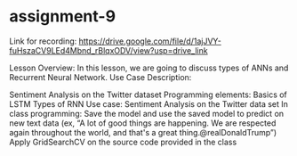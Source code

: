 # assignment-9
Link for recording: https://drive.google.com/file/d/1ajJVY-fuHszaCV9LEd4Mbnd_rBlqxODV/view?usp=drive_link

Lesson Overview: In this lesson, we are going to discuss types of ANNs and Recurrent Neural Network. Use Case Description:

Sentiment Analysis on the Twitter dataset Programming elements:
Basics of LSTM
Types of RNN
Use case: Sentiment Analysis on the Twitter data set In class programming:
Save the model and use the saved model to predict on new text data (ex, “A lot of good things are happening. We are respected again throughout the world, and that's a great thing.@realDonaldTrump”)
Apply GridSearchCV on the source code provided in the class
